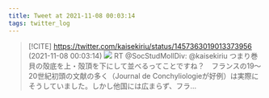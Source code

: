 ```yaml
---
title: Tweet at 2021-11-08 00:03:14
tags: twitter_log
---
```


> [!CITE] https://twitter.com/kaisekiriu/status/1457363019013373956 (2021-11-08 00:03:14)
> ![](https://twitter.com/kaisekiriu/status/1457363019013373956)
> RT @SocStudMollDiv: @kaisekiriu つまり巻貝の殻底を上・殻頂を下にして並べるってことですね？　フランスの19～20世紀初頭の文献の多く（Journal de Conchyliologieが好例）は実際にそうしていました。しかし他国には広まらず、フラ…

